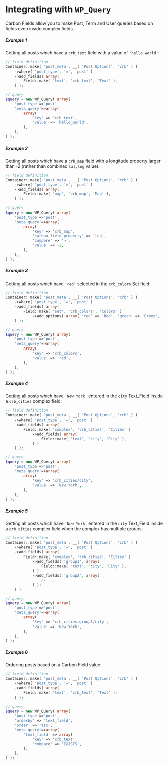 # Integrating with `WP_Query`

Carbon Fields allow you to make Post, Term and User queries based on fields even inside complex fields.

##### Example 1

Getting all posts which have a `crb_text` field with a value of `'hello world'`:

```php
// field definition
Container::make( 'post_meta', __( 'Post Options', 'crb' ) )
    ->where( 'post_type', '=', 'post' )
    ->add_fields( array(
        Field::make( 'text', 'crb_text', 'Text' ),
    ) );

// query
$query = new WP_Query( array(
    'post_type'=>'post',
    'meta_query'=>array(
        array(
            'key' => 'crb_text',
            'value' => 'hello_world',
        ),
    ),
) );
```

##### Example 2

Getting all posts which have a `crb_map` field with a longitude property larger than -2 (rather than combined `lat,lng` value):

```php
// field definition
Container::make( 'post_meta', __( 'Post Options', 'crb' ) )
    ->where( 'post_type', '=', 'post' )
    ->add_fields( array(
        Field::make( 'map', 'crb_map', 'Map' ),
    ) );

// query
$query = new WP_Query( array(
    'post_type'=>'post',
    'meta_query'=>array(
        array(
            'key' => 'crb_map',
            'carbon_field_property' => 'lng',
            'compare' => '>',
            'value' => -2,
        ),
    ),
) );
```

##### Example 3

Getting all posts which have `'red'` selected in the `crb_colors` Set field:

```php
// field definition
Container::make( 'post_meta', __( 'Post Options', 'crb' ) )
    ->where( 'post_type', '=', 'post' )
    ->add_fields( array(
        Field::make( 'set', 'crb_colors', 'Colors' )
            ->add_options( array( 'red' => 'Red', 'green' => 'Green', 'blue' => 'Blue' ) ),
    ) );

// query
$query = new WP_Query( array(
    'post_type'=>'post',
    'meta_query'=>array(
        array(
            'key' => 'crb_colors',
            'value' => 'red',
        ),
    ),
) );
```

##### Example 4

Getting all posts which have `'New York'` entered in the `city` Text_Field inside a `crb_cities` complex field:

```php
// field definition
Container::make( 'post_meta', __( 'Post Options', 'crb' ) )
    ->where( 'post_type', '=', 'post' )
    ->add_fields( array(
        Field::make( 'complex', 'crb_cities', 'Cities' )
            ->add_fields( array(
                Field::make( 'text', 'city', 'City' ),
            ) )
    ) );

// query
$query = new WP_Query( array(
    'post_type'=>'post',
    'meta_query'=>array(
        array(
            'key' => 'crb_cities/city',
            'value' => 'New York',
        ),
    ),
) );
```

##### Example 5

Getting all posts which have `'New York'` entered in the `city` Text_Field inside a `crb_cities` complex field when the complex has multiple groups:

```php
// field definition
Container::make( 'post_meta', __( 'Post Options', 'crb' ) )
    ->where( 'post_type', '=', 'post' )
    ->add_fields( array(
        Field::make( 'complex', 'crb_cities', 'Cities' )
            ->add_fields( 'group1', array(
                Field::make( 'text', 'city', 'City' ),
            ) )
            ->add_fields( 'group2', array(
                // ...
            ) );
    ) )

// query
$query = new WP_Query( array(
    'post_type'=>'post',
    'meta_query'=>array(
        array(
            'key' => 'crb_cities:group1/city',
            'value' => 'New York',
        ),
    ),
) );
```

##### Example 6

Ordering posts based on a Carbon Field value:

```php
// field definition
Container::make( 'post_meta', __( 'Post Options', 'crb' ) )
    ->where( 'post_type', '=', 'post' )
    ->add_fields( array(
        Field::make( 'text', 'crb_text', 'Text' ),
    ) );

// query
$query = new WP_Query( array(
    'post_type'=>'post',
    'orderby' => 'text_field',
    'order' => 'asc',
    'meta_query'=>array(
        'text_field' => array(
            'key' => 'crb_text',
            'compare' => 'EXISTS',
        ),
    ),
) );
```

